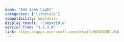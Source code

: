 ```yaml
---
name: "Add Some Light"
categories: ['lifestyle']
compatibility: emulation
display_result: "Compatible"
version_from: "1.2.3.0"
link: https://apps.microsoft.com/detail/9WZDNCRDLVLQ
---
```

